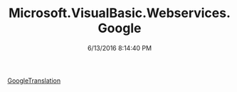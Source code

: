 ﻿---
title: Microsoft.VisualBasic.Webservices.Google
date: 6/13/2016 8:14:40 PM
---

[GoogleTranslation](T-Microsoft.VisualBasic.Webservices.Google.GoogleTranslation.html)
